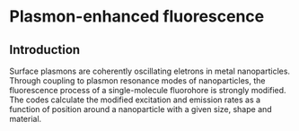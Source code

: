 # Plasmon-enhanced fluorescence 

## Introduction

Surface plasmons are coherently oscillating eletrons in metal nanoparticles. Through coupling to plasmon resonance modes of nanoparticles, the fluorescence process of a single-molecule fluorohore is strongly modified. The codes calculate the modified excitation and emission rates as a function of position around a nanoparticle with a given size, shape and material.  
